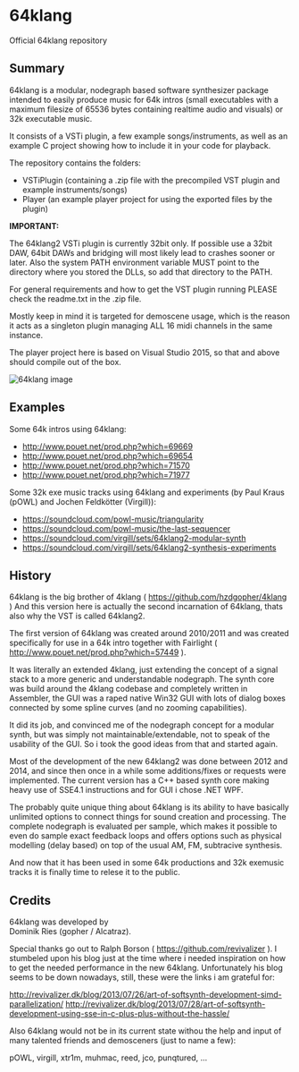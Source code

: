 # 64klang
Official 64klang repository

Summary
-------

64klang is a modular, nodegraph based software synthesizer package intended to easily produce music for 64k intros (small executables with a maximum filesize of 65536 bytes containing realtime audio and visuals) or 32k executable music.

It consists of a VSTi plugin, a few example songs/instruments, as well as an example C project showing how to include it in your code for playback.

The repository contains the folders:
- VSTiPlugin (containing a .zip file with the precompiled VST plugin and example instruments/songs)
- Player (an example player project for using the exported files by the plugin)

<b>IMPORTANT:</b>

The 64klang2 VSTi plugin is currently 32bit only. If possible use a 32bit DAW, 64bit DAWs and bridging will most likely lead to crashes sooner or later. Also the system PATH environment variable MUST point to the directory where you stored the DLLs, so add that directory to the PATH.

For general requirements and how to get the VST plugin running PLEASE check the readme.txt in the .zip file.

Mostly keep in mind it is targeted for demoscene usage, which is the reason it acts as a singleton plugin managing ALL 16 midi channels in the same instance.

The player project here is based on Visual Studio 2015, so that and above should compile out of the box.

![64klang image](https://raw.githubusercontent.com/hzdgopher/64klang/master/64klang2.png)

Examples
--------

Some 64k intros using 64klang:

- http://www.pouet.net/prod.php?which=69669
- http://www.pouet.net/prod.php?which=69654
- http://www.pouet.net/prod.php?which=71570
- http://www.pouet.net/prod.php?which=71977

Some 32k exe music tracks using 64klang and experiments (by Paul Kraus (pOWL) and Jochen Feldkötter (Virgill)):
- https://soundcloud.com/powl-music/triangularity
- https://soundcloud.com/powl-music/the-last-sequencer
- https://soundcloud.com/virgill/sets/64klang2-modular-synth
- https://soundcloud.com/virgill/sets/64klang2-synthesis-experiments

History
-------

64klang is the big brother of 4klang ( https://github.com/hzdgopher/4klang )
And this version here is actually the second incarnation of 64klang, thats also why the VST is called 64klang2.

The first version of 64klang was created around 2010/2011 and was created specifically for use in a 64k intro together with Fairlight ( http://www.pouet.net/prod.php?which=57449 ). 

It was literally an extended 4klang, just extending the concept of a signal stack to a more generic and understandable nodegraph.
The synth core was build around the 4klang codebase and completely written in Assembler, the GUI was a raped native Win32 GUI with lots of dialog boxes connected by some spline curves (and no zooming capabilities).

It did its job, and convinced me of the nodegraph concept for a modular synth, but was simply not maintainable/extendable, not to speak of the usability of the GUI. So i took the good ideas from that and started again.

Most of the development of the new 64klang2 was done between 2012 and 2014, and since then once in a while some additions/fixes or requests were implemented. The current version has a C++ based synth core making heavy use of SSE4.1 instructions and for GUI i chose .NET WPF.

The probably quite unique thing about 64klang is its ability to have basically unlimited options to connect things for sound creation and processing. The complete nodegraph is evaluated per sample, which makes it possible to even do sample exact feedback loops and offers options such as physical modelling (delay based) on top of the usual AM, FM, subtracive synthesis. 

And now that it has been used in some 64k productions and 32k exemusic tracks it is finally time to relese it to the public.

Credits
-------

64klang was developed by
<br>Dominik Ries (gopher / Alcatraz).

Special thanks go out to Ralph Borson ( https://github.com/revivalizer ).
I stumbeled upon his blog just at the time where i needed inspiration on how to get the needed performance in the new 64klang. Unfortunately his blog seems to be down nowadays, still, these were the links i am grateful for:

http://revivalizer.dk/blog/2013/07/26/art-of-softsynth-development-simd-parallelization/
http://revivalizer.dk/blog/2013/07/28/art-of-softsynth-development-using-sse-in-c-plus-plus-without-the-hassle/

Also 64klang would not be in its current state withou the help and input of many talented friends and demosceners (just to name a few):

pOWL, virgill, xtr1m, muhmac, reed, jco, punqtured, ...



